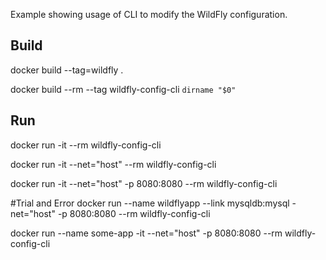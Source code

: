 Example showing usage of CLI to modify the WildFly configuration.

## Build
docker build --tag=wildfly .

docker build --rm --tag wildfly-config-cli `dirname "$0"`

## Run

docker run -it --rm wildfly-config-cli

docker run -it --net="host" --rm wildfly-config-cli
    
docker run -it --net="host" -p 8080:8080 --rm wildfly-config-cli

#Trial and Error
docker run --name wildflyapp --link mysqldb:mysql -net="host" -p 8080:8080 --rm wildfly-config-cli

docker run --name some-app -it --net="host" -p 8080:8080 --rm wildfly-config-cli